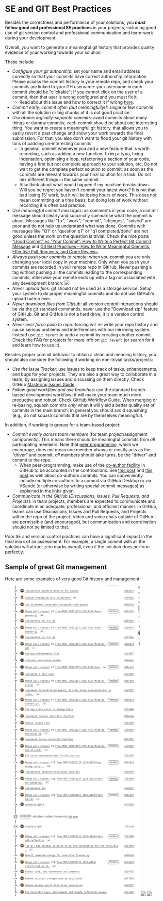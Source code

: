 # SE and GIT Best Practices

Besides the correctness and performance of your solutions, you _**must**_ **follow good and professional SE practices** in your projects, including good use of git version control and professional communication and team-work during your development.

Overall, you want to generate a meaningful git history that provides quality evidence of your working towards your solution.

These include:

* _Configure your git authorship_: set your name and email address correctly so that your commits have correct authorship information. Please access the commit history in your remote repo, and check your commits are linked to your GH username: your username in each commit should be "clickable"; if you cannot click on the user of a commit, then that user is wrong configured and you must fix it.
  * Read about this issue and how to correct it if wrong [here](https://docs.github.com/en/pull-requests/committing-changes-to-your-project/troubleshooting-commits/why-are-my-commits-linked-to-the-wrong-user).
* _Commit early, commit often (but meaningfully!):_ single or few commits with all the solution or big chunks of it is not good practice.
* _Use atomic logically-separate commits:_ avoid commits about many things or dummy commits; each commit should be about one interesting thing. You want to create a meaningful git history, that allows you to easily revert a past change and show your work towards the final submission. For that, you also don't want to flood your git history with tons of padding un-interesting commits.
  * In general, commit whenever you add a new feature that is worth recording, such as adding a new function, fixing a typo, fixing indentation, optimising a loop, refactoring a section of your code, having a first but not complete approach to your solution, etc. Do not wait to get the complete perfect solution to commit, as soon as the commits are relevant towards your final solution for a task. Do not mix different things in the same commit.
  * Also think about what would happen if my machine breaks down. Will you be regret you haven't commit your latest work? It is not that bad losing 15' work, but it will be losing hours of work. This does not mean committing on a time basis, but doing lots of work without recording it is often bad practice.
* _Use meaningful commit messages:_ as comments in your code, a commit message should clearly and succinctly summarise what the commit is about. Messages like "fix", "work", "commit", "changes", "solved" are poor and do not help us understand what was done. Commits with messages like "Q1" or "question q1" or "q1 completed/done" are not good unless the work on the question is trivial. Check the nice posts [“Good Commit” vs “Your Commit”: How to Write a Perfect Git Commit Message](https://www.linkedin.com/pulse/good-commit-vs-your-how-write-perfect-git-victor-timi/) and [Git Best Practices – How to Write Meaningful Commits, Effective Pull Requests, and Code Reviews](https://www.freecodecamp.org/news/git-best-practices-commits-and-code-reviews/).
* _Always push your commits to remote_: when you commit you are only changing your local copy in your machine. Only when you push your commits are recorded in your remote repo in GitHub. Never pushing a tag without pushing all the commits leading to the corresponding commits; otherwise your remote ends up with a tag not associated with any development branch:
![](img/tag-no-commits.png)
* _Never upload files:_ git should not be used as a storage service. Setup your system to do proper meaningful commits and do not use GitHub's upload button ever.
* _Never download files from GitHub:_ all version control interactions should be via the git standard commands, never use the "Download zip" feature of GitHub. Git and GitHub is not a hard drive, it is a version control system.
* _Never ever force push to repo:_ forcing will re-write your repo history and cause serious problems and interferences with our mirroring system. Instead use `git revert` to undo a commit by creating another commit. Check the FAQ for projects for more info on `git revert` (or search for it and learn how to use it).

Besides proper commit behavior to obtain a clean and meaning history, you should also consider the following if working on non-trivial tasks/projects:

* _Use the Issue Tracker:_ use issues to keep track of tasks, enhancements, and bugs for your projects. They are also a great way to collaborate in a team, by assigning issues and discussing on them directly. Check GitHub [Mastering Issues Guide](https://guides.github.com/features/issues/).
* _Follow good workflow and use branches:_ use the standard branch-based development workflow; it will make your team much more productive and robust! Check GitHub [Workflow Guide](https://guides.github.com/introduction/flow/). When merging or re-basing, squash commits _only_ when it will yield a better quality set of commits in the main branch; in general you should avoid squashing (e.g., do not squash commits that are by themselves meaningful).

In addition, if working in groups for a team-based project:

* _Commit evenly across team members_ (for team project/assignment components). This means there should be meaningful commits from _all_ participating members. Note that [peer programming](https://en.wikipedia.org/wiki/Pair_programming), which we encourage, does _not_ mean one member always or mostly acts as the "driver" and commit; *all* members should take turns, be the "driver" and commit to the repo.
  * When peer-programming, make use of the [co-author facility](https://docs.github.com/en/github/committing-changes-to-your-project/creating-and-editing-commits/creating-a-commit-with-multiple-authors) in GitHub to be accounted in the contributions. See [this post](https://gitbetter.substack.com/p/how-to-add-multiple-authors-to-a) and [this post](https://github.blog/2018-01-29-commit-together-with-co-authors/) as well about co-authors commits. You can conveniently include multiple co-authors to a commit via GitHub Desktop or via VScode (or otherwise by writing special commit messages) as explained in the links given.
* _Communicate in the GitHub (Discussions, Issues, Pull Requests, and Projects):_ in team projects, members are expected to communicate and coordinate in an adequate, professional, and efficient manner. In GitHub, teams can use Discussions, Issues and Pull Requests, and Projects within the repo of the project. Video and voice chats outside of GitHub are permissible (and encouraged), but communication and coordination should not be limited to that.

Poor SE and version control practices can have a significant impact in the final mark of an assessment. For example, a single commit with all the solution will attract zero marks overall, even if the solution does perform perfectly.

## Sample of great Git management

Here are some examples of very good Git history and management:

 <p align="center"> 
    <img src="img/great-git_repo_commits-00.png">
    <img src="img/great-git_repo_commits-01.png">
    <img src="img/great-git_repo_commits-02.png">
 </p>

